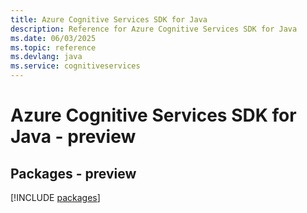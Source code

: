 ```yaml
---
title: Azure Cognitive Services SDK for Java
description: Reference for Azure Cognitive Services SDK for Java
ms.date: 06/03/2025
ms.topic: reference
ms.devlang: java
ms.service: cognitiveservices
---
```

# Azure Cognitive Services SDK for Java - preview
## Packages - preview
[!INCLUDE [packages](cognitive-services-index.md)]